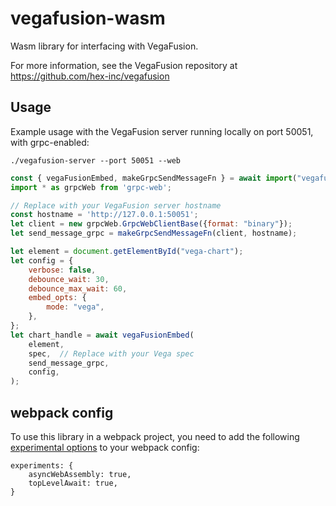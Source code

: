 # vegafusion-wasm
Wasm library for interfacing with VegaFusion.

For more information, see the VegaFusion repository at https://github.com/hex-inc/vegafusion

## Usage
Example usage with the VegaFusion server running locally on port 50051, with grpc-enabled:

```
./vegafusion-server --port 50051 --web
```

```javascript
const { vegaFusionEmbed, makeGrpcSendMessageFn } = await import("vegafusion-wasm");
import * as grpcWeb from 'grpc-web';

// Replace with your VegaFusion server hostname
const hostname = 'http://127.0.0.1:50051';
let client = new grpcWeb.GrpcWebClientBase({format: "binary"});
let send_message_grpc = makeGrpcSendMessageFn(client, hostname);

let element = document.getElementById("vega-chart");
let config = {
    verbose: false,
    debounce_wait: 30,
    debounce_max_wait: 60,
    embed_opts: {
        mode: "vega",
    },
};
let chart_handle = await vegaFusionEmbed(
    element,
    spec,  // Replace with your Vega spec
    send_message_grpc,
    config,
);
```

## webpack config

To use this library in a webpack project, you need to add the following [experimental options](https://webpack.js.org/configuration/experiments/) to your webpack config:

```
experiments: {
    asyncWebAssembly: true,
    topLevelAwait: true,
}
```